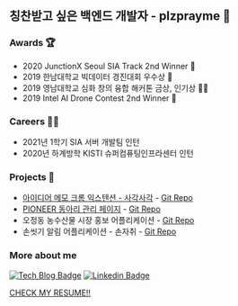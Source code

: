 ## 칭찬받고 싶은 백엔드 개발자 - plzprayme 🙏 
### Awards 🏆
- 2020 JunctionX Seoul SIA Track 2nd Winner    🥈
- 2019 한남대학교 빅데이터 경진대회 우수상                 🥉
- 2019 영남대학교 심화 창의 융합 해커톤 금상, 인기상     🥈🏅
- 2019 Intel AI Drone Contest 2nd Winner                🥈

### Careers 🏃‍♂️
- 2021년 1학기 SIA 서버 개발팀 인턴
- 2020년 하계방학 KISTI 슈퍼컴퓨팅인프라센터 인턴

### Projects 🎨
- [아이디어 메모 크롬 익스텐션 - 사각사각](https://chrome.google.com/webstore/detail/sagaksagak/cbcfldfiodebkafgjhiokikamikajekn) - [Git Repo](https://github.com/DDD-5/undertheriver-sgsg-backend)
- [PIONEER 동아리 관리 페이지](https://hnu.prayme.site) - [Git Repo](https://github.com/plzprayme/hnu-pioneer)
- 오정동 농수산물 시장 홍보 어플리케이션 - [Git Repo](https://github.com/HNU-OEG)
- 손씻기 알림 어플리케이션 - 손자취 - [Git Repo](https://github.com/plzprayme/handtradcer)

### More about me
[![Tech Blog Badge](http://img.shields.io/badge/-Tech%20blog-black?style=flat-square&logo=github&link=https://zzsza.github.io/)](https://velog.io/@prayme) [![Linkedin Badge](https://img.shields.io/badge/-LinkedIn-blue?style=flat-square&logo=Linkedin&logoColor=white&link=https://www.linkedin.com/in/seong-yun-byeon-8183a8113/)](https://www.linkedin.com/in/prayme/)

[CHECK MY RESUME!!](https://www.notion.so/bf86355af5e942e4990098ee2b07035b)
